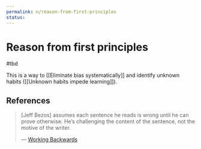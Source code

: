 ```yaml
---
permalink: n/reason-from-first-principles
status: 
---
```

# Reason from first principles

#tbd

This is a way to [[Eliminate bias systematically]] and identify unknown habits ([[Unknown habits impede learning]]).

## References

> [Jeff Bezos] assumes each sentence he reads is wrong until he can prove otherwise. He’s challenging the content of the sentence, not the motive of the writer.
>
> — [Working Backwards](https://commoncog.com/blog/working-backwards/)
